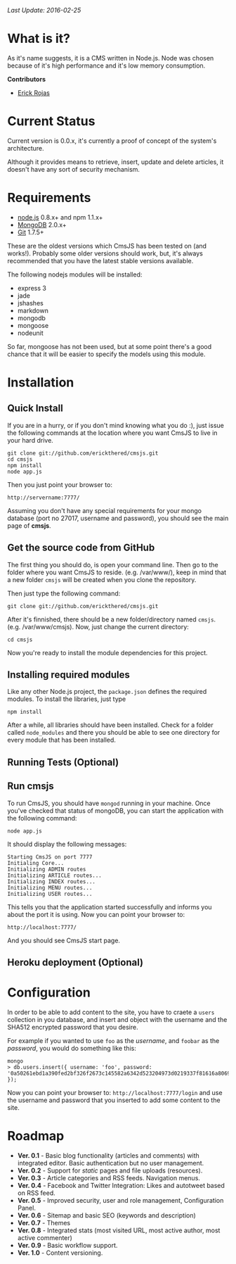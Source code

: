 *Last Update: 2016-02-25*

# What is it?

As it's name suggests, it is a CMS written in Node.js.  Node was chosen because of it's high performance and it's low memory consumption.

**Contributors**

* [Erick Rojas](http://www.github.com/erickthered/)

# Current Status

Current version is 0.0.x, it's currently a proof of concept of the system's architecture.

Although it provides means to retrieve, insert, update and delete articles, it doesn't have any sort of security mechanism.

# Requirements

* [node.js](http://www.nodejs.org) 0.8.x+ and npm 1.1.x+
* [MongoDB](http://www.mongodb.org) 2.0.x+
* [Git](http://git-scm.com/) 1.7.5+

These are the oldest versions which CmsJS has been tested on (and works!).  Probably some older versions should work, but, it's always recommended that you have the latest stable versions available.

The following nodejs modules will be installed:

* express 3
* jade
* jshashes
* markdown
* mongodb
* mongoose
* nodeunit

So far, mongoose has not been used, but at some point there's a good chance that it will be easier to specify the models using this module.

# Installation

## Quick Install

If you are in a hurry, or if you don't mind knowing what you do :), just issue the following commands at the location where you want CmsJS to live in your hard drive.

    git clone git://github.com/erickthered/cmsjs.git
    cd cmsjs
    npm install
    node app.js

Then you just point your browser to:

    http://servername:7777/

Assuming you don't have any special requirements for your mongo database (port no 27017, username and password), you should see the main page of **cmsjs**.

## Get the source code from GitHub

The first thing you should do, is open your command line.  Then go to the folder where you want CmsJS to reside. (e.g. /var/www/), keep in mind that a new folder `cmsjs` will be created when you clone the repository.

Then just type the following command:

    git clone git://github.com/erickthered/cmsjs.git 

After it's finnished, there should be a new folder/directory named `cmsjs`. (e.g. /var/www/cmsjs).  Now, just change the current directory:

    cd cmsjs

 Now you're ready to install the module dependencies for this project.

## Installing required modules

Like any other Node.js project, the `package.json` defines the required modules.  To install the libraries, just type

    npm install

After a while, all libraries should have been installed.  Check for a folder called `node_modules` and there you should be able to see one directory for every module that has been installed.

## Running Tests (Optional)



## Run cmsjs

To run CmsJS, you should have `mongod` running in your machine.  Once you've checked that status of mongoDB, you can start the application with the following command:

    node app.js

It should display the following messages:

    Starting CmsJS on port 7777
    Initialing Core...
    Initializing ADMIN routes
    Initializing ARTICLE routes...
    Initializing INDEX routes...
    Initializing MENU routes...
    Initializing USER routes...

This tells you that the application started successfully and informs you about the port it is using.  Now you can point your browser to:

    http://localhost:7777/

And you should see CmsJS start page.

## Heroku deployment (Optional)

# Configuration

In order to be able to add content to the site, you have to craete a `users` collection in you database, and insert and object with the username and the SHA512 encrypted password that you desire.

For example if you wanted to use `foo` as the *username*, and `foobar` as the *password*, you would do something like this:

    mongo
    > db.users.insert({ username: 'foo', password: '0a50261ebd1a390fed2bf326f2673c145582a6342d523204973d0219337f81616a8069b012587cf5635f6925f1b56c360230c19b273500ee013e030601bf2425' });

Now you can point your browser to: `http://localhost:7777/login` and use the username and password that you inserted to add some content to the site.

# Roadmap

* **Ver. 0.1** - Basic blog functionality (articles and comments) with integrated editor.  Basic authentication but no user management.
* **Ver. 0.2** - Support for *static* pages and file uploads (resources).
* **Ver. 0.3** - Article categories and RSS feeds.  Navigation menus.
* **Ver. 0.4** - Facebook and Twitter Integration: Likes and autotweet based on RSS feed.
* **Ver. 0.5** - Improved security, user and role management, Configuration Panel.
* **Ver. 0.6** - Sitemap and basic SEO (keywords and description)
* **Ver. 0.7** - Themes
* **Ver. 0.8** - Integrated stats (most visited URL, most active author, most active commenter)
* **Ver. 0.9** - Basic workflow support.
* **Ver. 1.0** - Content versioning.

